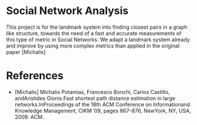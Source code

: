 # Social Network Analysis
This project is for the landmark system into finding closest pairs in a graph like structure, towards the need of a fast and accurate measurements of this type of metric in Social Networks. We adapt a landmark system already and improve by using more complex metrics than applied in the original paper [Michalis]

# References 
- [Michalis] Michalis Potamias, Francesco Bonchi, Carlos Castillo, andAristides Gionis.Fast shortest path distance estimation in large networks.InProceedings of the 18th ACM Conference on Informationand Knowledge Management, CIKM ’09, pages 867–876, NewYork, NY, USA, 2009. ACM.
